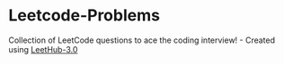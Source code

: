 # Leetcode-Problems
Collection of LeetCode questions to ace the coding interview! - Created using [LeetHub-3.0](https://github.com/raphaelheinz/LeetHub-3.0)
